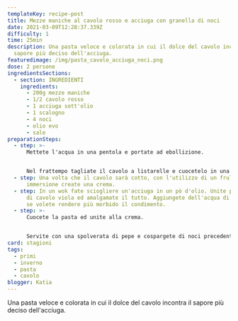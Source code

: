 ```yaml
---
templateKey: recipe-post
title: Mezze maniche al cavolo rosso e acciuga con granella di noci
date: 2021-03-09T12:28:37.339Z
difficulty: 1
time: 25min
description: Una pasta veloce e colorata in cui il dolce del cavolo incontra il
  sapore più deciso dell'acciuga.
featuredimage: /img/pasta_cavolo_acciuga_noci.png
dose: 2 persone
ingredientsSections:
  - section: INGREDIENTI
    ingredients:
      - 200g mezze maniche
      - 1/2 cavolo rosso
      - 1 acciuga sott'olio
      - 1 scalogno
      - 4 noci
      - olio evo
      - sale
preparationSteps:
  - step: >-
      Mettete l'acqua in una pentola e portate ad ebollizione.


      Nel frattempo tagliate il cavolo a listarelle e cuocetelo in una padella con lo scalogno. Salate e lasciate ammorbidire il tutto per circa 10 minuti.
  - step: Una volta che il cavolo sarà cotto, con l'utilizzo di un frullatore ad
      immersione create una crema.
  - step: In un wok fate sciogliere un'acciuga in un pò d'olio. Unite poi la crema
      di cavolo viola ed amalgamate il tutto. Aggiungete dell'acqua di cottura
      se volete rendere più morbido il condimento.
  - step: >-
      Cuocete la pasta ed unite alla crema.


      Servite con una spolverata di pepe e cospargete di noci precedentemente sbriciolate.
card: stagioni
tags:
  - primi
  - inverno
  - pasta
  - cavolo
blogger: Katia
---
```

Una pasta veloce e colorata in cui il dolce del cavolo incontra il sapore più deciso dell'acciuga.